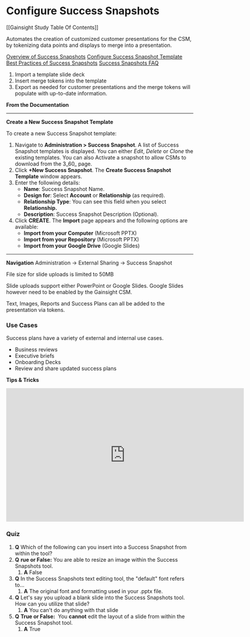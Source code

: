 # Configure Success Snapshots

[[Gainsight Study Table Of Contents]]

Automates the creation of customized customer presentations for the CSM, by tokenizing data points and displays to merge into a presentation. 

[Overview of Success Snapshots](https://support.gainsight.com/Gainsight_NXT/07360/01About/Overview_of_Success_Snapshot)
[Configure Success Snapshot Template](https://support.gainsight.com/Gainsight_NXT/07360/02Admin_Guides/Configure_Success_Snapshot_Template)
[Best Practices of Success Snapshots](https://support.gainsight.com/Gainsight_NXT/07360/04FAQs/Best_Practices_of_Success_Snapshots)
[Success Snapshots FAQ](https://support.gainsight.com/Gainsight_NXT/07360/04FAQs/Success_Snapshot_FAQ)

1. Import a template slide deck 
2. Insert merge tokens into the template
3. Export as needed for customer presentations and the merge tokens will populate with up-to-date information. 

**From the Documentation**

---------

**Create a New Success Snapshot Template**

To create a new Success Snapshot template:

1.  Navigate to **Administration > Success Snapshot**. A list of Success Snapshot templates is displayed. You can either _Edit_, _Delete_ or _Clone_ the existing templates. You can also Activate a snapshot to allow CSMs to download from the 3_60_ page.
2.  Click **+New Success Snapshot**. The **Create Success Snapshot Template** window appears. 
3.  Enter the following details:
    -   **Name**: Success Snapshot Name.
    -   **Design for**: Select **Account** or **Relationship** (as required).
    -   **Relationship Type**: You can see this field when you select **Relationship.**
    -   **Description**: Success Snapshot Description (Optional).
4.  Click **CREATE**. The **Import** page appears and the following options are available:
    -   **Import from your Computer** (Microsoft PPTX)
    -   **Import from your Repository** (Microsoft PPTX)
    -   **Import from your Google Drive** (Google Slides)

------

**Navigation** Administration -> External Sharing -> Success Snapshot

File size for slide uploads is limited to 50MB 

Slide uploads support either PowerPoint or Google Slides. Google Slides however need to be enabled by the Gainsight CSM.   

Text, Images, Reports and Success Plans can all be added to the presentation via tokens. 

### Use Cases 

Success plans have a variety of external and internal use cases. 

- Business reviews
- Executive briefs
- Onboarding Decks
- Review and share updated success plans 


**Tips & Tricks** 

<iframe title="vimeo-player" src="https://player.vimeo.com/video/329790971?h=c5d0a1d5df" width="640" height="360" frameborder="0" allowfullscreen></iframe>

### Quiz 

1. **Q** Which of the following can you insert into a Success Snapshot from within the tool?
2. **Q** **rue or False:** You are able to resize an image within the Success Snapshots tool.
	1. **A** False 
3. **Q** In the Success Snapshots text editing tool, the "default" font refers to...
	1. **A** The original font and formatting used in your .pptx file.
4. **Q** Let's say you upload a blank slide into the Success Snapshots tool. How can you utilize that slide? 
	1. **A** You can't do anything with that slide 
5. **Q** **True or False:**  You **cannot** edit the layout of a slide from within the Success Snapshot tool.
	1. **A** True 
